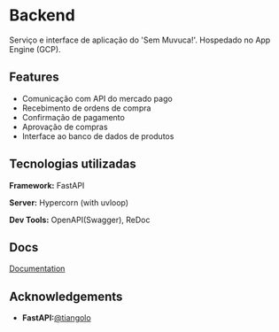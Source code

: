 
<!-- ![Logo](https://dev-to-uploads.s3.amazonaws.com/uploads/articles/th5xamgrr6se0x5ro4g6.png) -->


# Backend

Serviço e interface de aplicação do 'Sem Muvuca!'. Hospedado no App Engine (GCP).


## Features

- Comunicação com API do mercado pago
- Recebimento de ordens de compra
- Confirmação de pagamento
- Aprovação de compras
- Interface ao banco de dados de produtos


## Tecnologias utilizadas

**Framework:** FastAPI

**Server:** Hypercorn (with uvloop)

**Dev Tools:** OpenAPI(Swagger), ReDoc


## Docs

[Documentation](https://linktodocumentation)


## Acknowledgements

 - **FastAPI:**[@tiangolo](https://tiangolo.com/)

